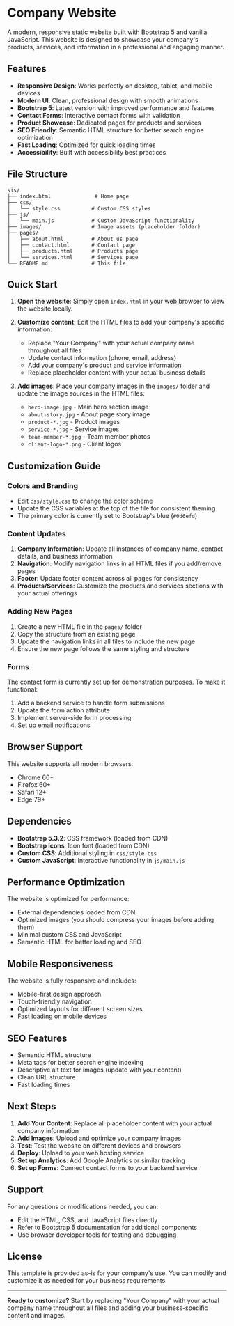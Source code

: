 # Company Website

A modern, responsive static website built with Bootstrap 5 and vanilla JavaScript. This website is designed to showcase your company's products, services, and information in a professional and engaging manner.

## Features

- **Responsive Design**: Works perfectly on desktop, tablet, and mobile devices
- **Modern UI**: Clean, professional design with smooth animations
- **Bootstrap 5**: Latest version with improved performance and features
- **Contact Forms**: Interactive contact forms with validation
- **Product Showcase**: Dedicated pages for products and services
- **SEO Friendly**: Semantic HTML structure for better search engine optimization
- **Fast Loading**: Optimized for quick loading times
- **Accessibility**: Built with accessibility best practices

## File Structure

```
sis/
├── index.html              # Home page
├── css/
│   └── style.css          # Custom CSS styles
├── js/
│   └── main.js            # Custom JavaScript functionality
├── images/                # Image assets (placeholder folder)
├── pages/
│   ├── about.html         # About us page
│   ├── contact.html       # Contact page
│   ├── products.html      # Products page
│   └── services.html      # Services page
└── README.md              # This file
```

## Quick Start

1. **Open the website**: Simply open `index.html` in your web browser to view the website locally.

2. **Customize content**: Edit the HTML files to add your company's specific information:
   - Replace "Your Company" with your actual company name throughout all files
   - Update contact information (phone, email, address)
   - Add your company's product and service information
   - Replace placeholder content with your actual business details

3. **Add images**: Place your company images in the `images/` folder and update the image sources in the HTML files:
   - `hero-image.jpg` - Main hero section image
   - `about-story.jpg` - About page story image
   - `product-*.jpg` - Product images
   - `service-*.jpg` - Service images
   - `team-member-*.jpg` - Team member photos
   - `client-logo-*.png` - Client logos

## Customization Guide

### Colors and Branding
- Edit `css/style.css` to change the color scheme
- Update the CSS variables at the top of the file for consistent theming
- The primary color is currently set to Bootstrap's blue (`#0d6efd`)

### Content Updates
1. **Company Information**: Update all instances of company name, contact details, and business information
2. **Navigation**: Modify navigation links in all HTML files if you add/remove pages
3. **Footer**: Update footer content across all pages for consistency
4. **Products/Services**: Customize the products and services sections with your actual offerings

### Adding New Pages
1. Create a new HTML file in the `pages/` folder
2. Copy the structure from an existing page
3. Update the navigation links in all files to include the new page
4. Ensure the new page follows the same styling and structure

### Forms
The contact form is currently set up for demonstration purposes. To make it functional:
1. Add a backend service to handle form submissions
2. Update the form action attribute
3. Implement server-side form processing
4. Set up email notifications

## Browser Support

This website supports all modern browsers:
- Chrome 60+
- Firefox 60+
- Safari 12+
- Edge 79+

## Dependencies

- **Bootstrap 5.3.2**: CSS framework (loaded from CDN)
- **Bootstrap Icons**: Icon font (loaded from CDN)
- **Custom CSS**: Additional styling in `css/style.css`
- **Custom JavaScript**: Interactive functionality in `js/main.js`

## Performance Optimization

The website is optimized for performance:
- External dependencies loaded from CDN
- Optimized images (you should compress your images before adding them)
- Minimal custom CSS and JavaScript
- Semantic HTML for better loading and SEO

## Mobile Responsiveness

The website is fully responsive and includes:
- Mobile-first design approach
- Touch-friendly navigation
- Optimized layouts for different screen sizes
- Fast loading on mobile devices

## SEO Features

- Semantic HTML structure
- Meta tags for better search engine indexing
- Descriptive alt text for images (update with your content)
- Clean URL structure
- Fast loading times

## Next Steps

1. **Add Your Content**: Replace all placeholder content with your actual company information
2. **Add Images**: Upload and optimize your company images
3. **Test**: Test the website on different devices and browsers
4. **Deploy**: Upload to your web hosting service
5. **Set up Analytics**: Add Google Analytics or similar tracking
6. **Set up Forms**: Connect contact forms to your backend service

## Support

For any questions or modifications needed, you can:
- Edit the HTML, CSS, and JavaScript files directly
- Refer to Bootstrap 5 documentation for additional components
- Use browser developer tools for testing and debugging

## License

This template is provided as-is for your company's use. You can modify and customize it as needed for your business requirements.

---

**Ready to customize?** Start by replacing "Your Company" with your actual company name throughout all files and adding your business-specific content and images.